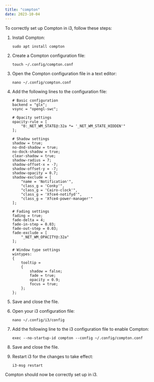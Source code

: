 ```yaml
---
title: "compton"
date: 2023-10-04
---
```

To correctly set up Compton in i3, follow these steps:

1. Install Compton:
   ```
   sudo apt install compton
   ```

2. Create a Compton configuration file:
   ```
   touch ~/.config/compton.conf
   ```

3. Open the Compton configuration file in a text editor:
   ```
   nano ~/.config/compton.conf
   ```

4. Add the following lines to the configuration file:
   ```
   # Basic configuration
   backend = "glx";
   vsync = "opengl-swc";

   # Opacity settings
   opacity-rule = [
       "0:_NET_WM_STATE@:32a *= '_NET_WM_STATE_HIDDEN'"
   ];

   # Shadow settings
   shadow = true;
   no-dnd-shadow = true;
   no-dock-shadow = true;
   clear-shadow = true;
   shadow-radius = 7;
   shadow-offset-x = -7;
   shadow-offset-y = -7;
   shadow-opacity = 0.7;
   shadow-exclude = [
       "name = 'Notification'",
       "class_g = 'Conky'",
       "class_g = 'Cairo-clock'",
       "class_g = 'Xfce4-notifyd'",
       "class_g = 'Xfce4-power-manager'"
   ];

   # Fading settings
   fading = true;
   fade-delta = 4;
   fade-in-step = 0.03;
   fade-out-step = 0.03;
   fade-exclude = [
       "_NET_WM_OPACITY@:32a"
   ];

   # Window type settings
   wintypes:
   {
       tooltip =
       {
           shadow = false;
           fade = true;
           opacity = 0.9;
           focus = true;
       };
   };
   ```

5. Save and close the file.

6. Open your i3 configuration file:
   ```
   nano ~/.config/i3/config
   ```

7. Add the following line to the i3 configuration file to enable Compton:
   ```
   exec --no-startup-id compton --config ~/.config/compton.conf
   ```

8. Save and close the file.

9. Restart i3 for the changes to take effect:
   ```
   i3-msg restart
   ```

Compton should now be correctly set up in i3.
